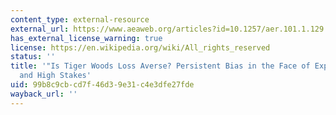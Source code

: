 ```yaml
---
content_type: external-resource
external_url: https://www.aeaweb.org/articles?id=10.1257/aer.101.1.129
has_external_license_warning: true
license: https://en.wikipedia.org/wiki/All_rights_reserved
status: ''
title: '"Is Tiger Woods Loss Averse? Persistent Bias in the Face of Experience, Competition,
  and High Stakes'
uid: 99b8c9cb-cd7f-46d3-9e31-c4e3dfe27fde
wayback_url: ''
---
```

